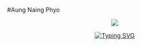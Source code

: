 #Aung Naing Phyo




<p align="center">
      <img src="https://komarev.com/ghpvc/?username=AungNaingPhyo2006&style=flat-square&color=brightgreen">
</p>

<p  align="center">
<a href="https://git.io/typing-svg"><img src="https://readme-typing-svg.demolab.com?font=Fira+Code&pause=1000&color=46F71F&center=true&vCenter=true&width=525&lines=Hello!+Welcome+to+my+profile.+I+am+ANP." alt="Typing SVG" /></a>
</p>
